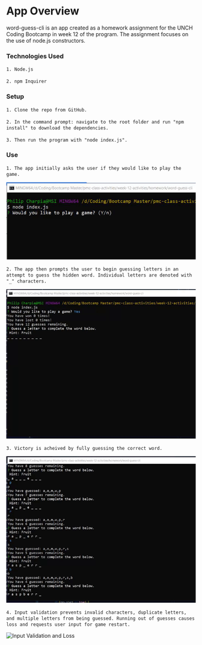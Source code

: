 # App Overview

word-guess-cli is an app created as a homework assignment for the UNCH Coding Bootcamp in week 12 of the program. The assignment focuses on the use of node.js constructors.

### Technologies Used

    1. Node.js

    2. npm Inquirer

### Setup

    1. Clone the repo from GitHub.

    2. In the command prompt: navigate to the root folder and run "npm install" to download the dependencies.

    3. Then run the program with "node index.js".

### Use

    1. The app initially asks the user if they would like to play the game.

![Run Program and Choose Yes or No](assets/word_guess_cli_begin.gif)

    2. The app then prompts the user to begin guessing letters in an attempt to guess the hidden word. Individual letters are denoted with "_" characters.

![Begin Guessing Letters](assets/word_guess_cli_guess.gif)

    3. Victory is acheived by fully guessing the correct word.

![Victory](assets/word_guess_cli_win.gif)

    4. Input validation prevents invalid characters, duplicate letters, and multiple letters from being guessed. Running out of guesses causes loss and requests user input for game restart.

![Input Validation and Loss](assets/word_guess_cli_loss.gif)